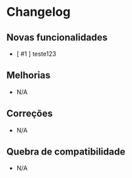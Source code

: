 # Changelog

## Novas funcionalidades

 - [ #1 ] teste123

## Melhorias

 - N/A

## Correções

 - N/A

## Quebra de compatibilidade

 - N/A
